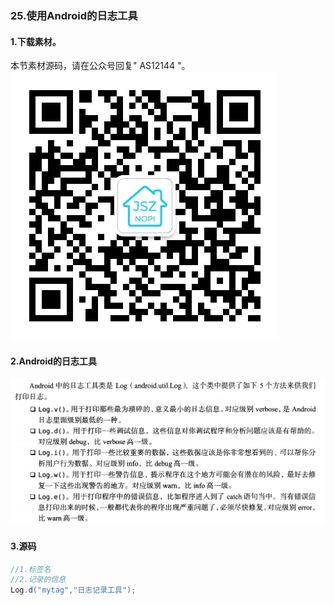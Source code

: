 ### 25.使用Android的日志工具
#### 1.下载素材。
本节素材源码，请在公众号回复" AS12144 "。
![title](https://raw.githubusercontent.com/JSZNopi/JSZImage/master/gitnote/2019/10/30/WXCODE-1572446034519.jpeg)

#### 2.Android的日志工具
![title](https://raw.githubusercontent.com/JSZNopi/JSZImage/master/gitnote/2019/12/14/1-1576315858695.png)

#### 3.源码
```java
//1.标签名
//2.记录的信息
Log.d("mytag","日志记录工具");
```
